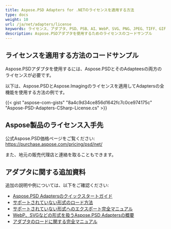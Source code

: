 ```yaml
---
title: Aspose.PSD Adapters for .NETのライセンスを適用する方法
type: docs
weight: 10
url: /ja/net/adapters/license
keywords: ライセンス、アダプタ、PSD、PSB、AI、WebP、SVG、PNG、JPEG、TIFF、GIF、BMP
description: Aspose.PSDアダプタを使用するためのライセンスのコードサンプル
---
```


## **ライセンスを適用する方法のコードサンプル**

Aspose.PSDアダプタを使用するには、Aspose.PSDとそのAdapteesの両方のライセンスが必要です。

以下は、Aspose.PSDとAspose.Imagingのライセンスを適用してAdaptersの全機能を使用する方法の例です。


{{< gist "aspose-com-gists" "8a4c9d34ce856d1642fc7c0ce974175c" "Aspose-PSD-Adapters-CSharp-License.cs" >}}

## **Aspose製品のライセンス入手先**

公式Aspose.PSD価格ページをご覧ください: https://purchase.aspose.com/pricing/psd/net/

また、地元の販売代理店と連絡を取ることもできます。

## **アダプタに関する追加資料**

追加の説明や例については、以下をご確認ください:
- [Aspose.PSD Adaptersのクイックスタートガイド](/psd/ja/net/adapters/quick-start)
- [サポートされていない形式のロード方法](/psd/ja/net/adapters/load-unsupported-formats)
- [サポートされていない形式へのエクスポート完全マニュアル](/psd/ja/net/adapters/export-to-unsupported-formats)
- [WebP、SVGなどの形式を扱うAspose.PSD Adaptersの概要](/psd/ja/net/adapters/working-with-webp-svg-formats-overview)
- [アダプタのロードに関する完全マニュアル](/psd/ja/net/adapters/full-manual)
